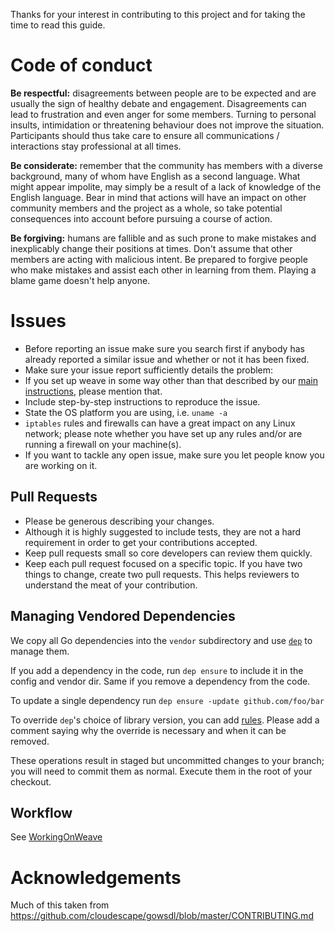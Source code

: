 Thanks for your interest in contributing to this project and for
taking the time to read this guide.

# Code of conduct

**Be respectful:** disagreements between people are to be expected and are usually the sign of healthy debate and engagement. Disagreements can lead to frustration and even anger for some members. Turning to personal insults, intimidation or threatening behaviour does not improve the situation. Participants should thus take care to ensure all communications / interactions stay professional at all times.

**Be considerate:** remember that the community has members with a diverse background, many of whom have English as a second language. What might appear impolite, may simply be a result of a lack of knowledge of the English language. Bear in mind that actions will have an impact on other community members and the project as a whole, so take potential consequences into account before pursuing a course of action.

**Be forgiving:** humans are fallible and as such prone to make mistakes and inexplicably change their positions at times. Don't assume that other members are acting with malicious intent. Be prepared to forgive people who make mistakes and assist each other in learning from them. Playing a blame game doesn't help anyone.

# Issues
* Before reporting an issue make sure you search first if anybody has already reported a similar issue and whether or not it has been fixed.
* Make sure your issue report sufficiently details the problem:
 * If you set up weave in some way other than that described by our [main instructions](https://github.com/zettio/weave#installation), please mention that.
 * Include step-by-step instructions to reproduce the issue.
 * State the OS platform you are using, i.e. `uname -a`
 * `iptables` rules and firewalls can have a great impact on any Linux network; please note whether you have set up any rules and/or are running a firewall on your machine(s).
* If you want to tackle any open issue, make sure you let people know you are working on it.

## Pull Requests
* Please be generous describing your changes.
* Although it is highly suggested to include tests, they are not a hard requirement in order to get your contributions accepted.
* Keep pull requests small so core developers can review them quickly.
* Keep each pull request focused on a specific topic.  If you have two things to change, create two pull requests. This helps reviewers to understand the meat of your contribution.

## Managing Vendored Dependencies

We copy all Go dependencies into the `vendor` subdirectory and use
[`dep`](https://github.com/golang/dep) to manage them.

If you add a dependency in the code, run `dep ensure` to include it in
the config and vendor dir. Same if you remove a dependency from the code.

To update a single dependency run `dep ensure -update github.com/foo/bar`

To override `dep`'s choice of library version, you can add
[rules](https://golang.github.io/dep/docs/daily-dep.html#rule-changes-in-gopkgtoml).
Please add a comment saying why the override is necessary and when it can be
removed.

These operations result in staged but uncommitted changes to your
branch; you will need to commit them as normal. Execute them in the
root of your checkout.

## Workflow
See [WorkingOnWeave](https://github.com/weaveworks/weave/wiki/WorkingOnWeave)

# Acknowledgements

Much of this taken from https://github.com/cloudescape/gowsdl/blob/master/CONTRIBUTING.md
